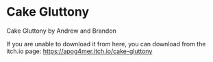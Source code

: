 # Cake Gluttony
Cake Gluttony by Andrew and Brandon

If you are unable to download it from here, you can download from the itch.io page:
https://apog4mer.itch.io/cake-gluttony
